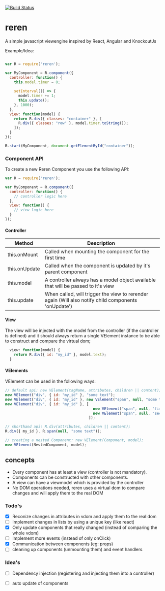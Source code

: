 [![Build Status](https://travis-ci.org/rvdkooy/reren.svg?branch=master)](https://travis-ci.org/rvdkooy/reren)

# reren
A simple javascript viewengine inspired by React, Angular and KnockoutJs

Example/Idea:

``` javascript

var R = require('reren');

var MyComponent = R.component({
  controller: function() {
    this.model.timer = 0;
    
    setInterval(() => {
      model.timer += 1;
      this.update();
    }, 1000);
  },
  view: function(model) {
    return R.div({ classes: "container" }, [
      R.div({ classes: "row" }, model.timer.toString());
    ]);
  }
});

R.start(MyComponent, document.getElementById("container"));
```

### Component API
To create a new Reren Component you use the following API:
``` javascript
var R = require('reren');

var MyComponent = R.component({
  controller: function() {
    // controller logic here
  },
  view: function() {
    // view logic here
  }
});

```


#### Controller

| Method        | Description                                                                       |               
| ------------- |-----------------------------------------------------------------------------------|
| this.onMount  | Called when mounting the component for the first time                             |
| this.onUpdate | Called when the component is updated by it's parent component                     |
| this.model    | A controller always has a model object available that will be passed to it's view |
| this.update   | When called, will trigger the view to rerender again (Will also notify child components 'onUpdate')|

#### View
The view will be injected with the model from the controller (if the controller is defined) and it should always return a single VElement instance to be able to construct and compare the virtual dom;
``` javascript
  view: function(model) {
    return R.div({ id: "my_id" }, model.text);
  }
```

#### VElements
VElement can be used in the following ways:

``` javascript
// default api: new VElement(tagName, attributes, children || content);
new VElement("div", { id: "my_id" }, "some text");
new VElement("div", { id: "my_id" }, new VElement("span", null, "some text"));
new VElement("div", { id: "my_id" }, [ 
                                        new VElement("span", null, "first"),
                                        new VElement("span", null, "second")
                                      ]);

// shorthand api: R.div(attributes, children || content);
R.div({ my_id }, R.span(null, "some text"));

// creating a nested Component: new VElement(Component, model);
new VElement(NestedComponent, model);

```

## concepts
- Every component has at least a view (controller is not mandatory).
- Components can be constructed with other components.
- A view can have a viewmodel which is provided by the controller
- No DOM operations needed, reren uses a virtual dom to compare changes and will apply them to the real DOM


### Todo's
- [x] Reconize changes in attributes in vdom and apply them to the real dom
- [ ] Implement changes in lists by using a unique key (like react)
- [x] Only update components that really changed (instead of comparing the whole vdom)
- [ ] Implement more events (instead of only onClick)
- [x] Communication between components (eg: props)
- [ ] cleaning up components (unmounting them) and event handlers

### Idea's
- [ ] Dependency injection (registering and injecting them into a controller)
- [ ] auto update of components




